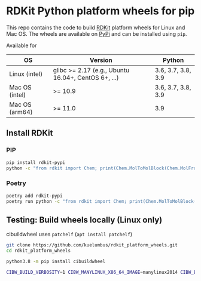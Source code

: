 # RDKit Python platform wheels for pip

This repo contains the code to build [RDKit](https://github.com/rdkit/rdkit) platform wheels for Linux and Mac OS. The wheels are available on [PyPi](https://pypi.org/project/rdkit-pypi/) and can be installed using `pip`.

Available for

| OS | Version | Python |
| ----------- | ----------- | ----------- |
| Linux (intel) | glibc >= 2.17 (e.g., Ubuntu 16.04+, CentOS 6+, ...) | 3.6, 3.7, 3.8, 3.9 |
| Mac OS (intel) | >= 10.9  | 3.6, 3.7, 3.8, 3.9 |
| Mac OS (arm64) | >= 11.0  | 3.9 |

## Install RDKit 

### PIP

```bash
pip install rdkit-pypi
python -c "from rdkit import Chem; print(Chem.MolToMolBlock(Chem.MolFromSmiles('C1CCC1')))"
```

### Poetry
```bash
poetry add rdkit-pypi
poetry run python -c "from rdkit import Chem; print(Chem.MolToMolBlock(Chem.MolFromSmiles('C1CCC1')))"
```

## Testing: Build wheels locally (Linux only)

cibuildwheel uses `patchelf` (`apt install patchelf`) 

```bash
git clone https://github.com/kuelumbus/rdkit_platform_wheels.git
cd rdkit_platform_wheels

python3.8 -m pip install cibuildwheel

CIBW_BUILD_VERBOSITY=1 CIBW_MANYLINUX_X86_64_IMAGE=manylinux2014 CIBW_BEFORE_BUILD_LINUX="bash pre_linux.sh" cibuildwheel --platform linux --output-dir wheelhouse
```
